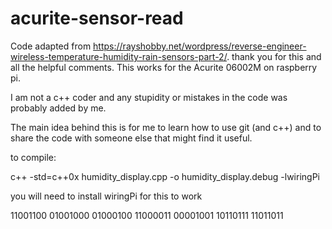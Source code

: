 # acurite-sensor-read
Code adapted from https://rayshobby.net/wordpress/reverse-engineer-wireless-temperature-humidity-rain-sensors-part-2/.
thank you for this and all the helpful comments.
This works for the Acurite 06002M on raspberry pi.

I am not a c++ coder and any stupidity or mistakes in the code was probably added by me.

The main idea behind this is for me to learn how to use git (and c++) and to share the code with someone else that might find it useful.


to compile:

c++ -std=c++0x humidity_display.cpp -o humidity_display.debug -lwiringPi


you will need to install wiringPi for this to work

11001100 01001000 01000100 11000011 00001001 10110111 11011011


